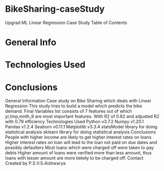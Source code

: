 # BikeSharing-caseStudy
Upgrad ML Linear Regression Case Study
Table of Contents
# General Info
# Technologies Used
# Conclusions
General Information
Case study on   Bike Sharing which deals with Linear Regression
This study tries to build a model which predicts the bike demand.
Final Variables list consists of 7 features out of which yr,tmp,mnth_9 are most important features.
With R2 of 0.82 and adjusted R2 with 0.79 efficiency
Technologies Used
Python v3.7.2
Numpy v1.20.1
Pandas v1.2.4
Seaborn v0.11.1
Matplotlib v3.3.4
statsModel library for doing statistical analysis
sklearn library for doing statistical analysis
Conclusions
People with higher income are likely to get higher interest rates on loans.
Higher interest rates on loan will lead to the loan not paid on due dates and possibly defaulters
Most loans which were charged off were taken to pay debts
Higher amount of loans were verified more than less amount, thus loans with lesser amount are more liekely to be charged off.
Contact
Created by P.S.V.S.Aishwarya 

